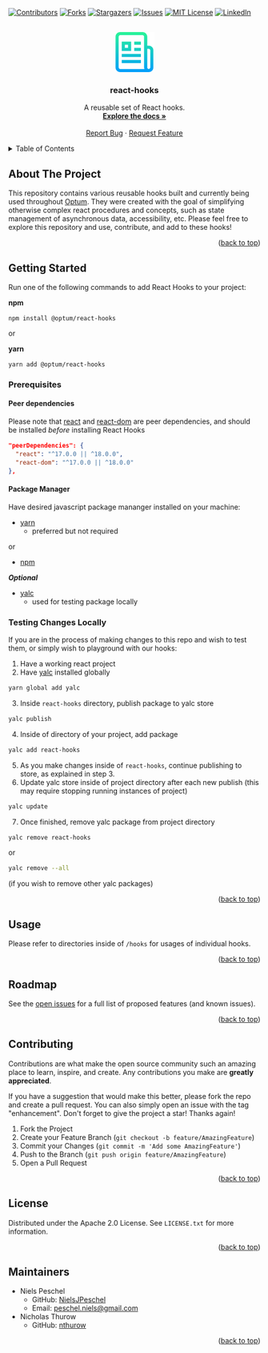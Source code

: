 <div id="top"></div>

<!-- NOTES -->
<!--
*** Individual sections below can be removed if not needed
-->

<!-- PROJECT SHIELDS -->
<!--
*** We are using markdown "reference style" links for readability.
*** Reference links are enclosed in brackets [ ] instead of parentheses ( ).
*** See the bottom of this document for the declaration of the reference variables
*** for contributors-url, forks-url, etc. This is an optional, concise syntax you may use.
*** https://www.markdownguide.org/basic-syntax/#reference-style-links
-->
[![Contributors][contributors-shield]][contributors-url]
[![Forks][forks-shield]][forks-url]
[![Stargazers][stars-shield]][stars-url]
[![Issues][issues-shield]][issues-url]
[![MIT License][license-shield]][license-url]
[![LinkedIn][linkedin-shield]][linkedin-url]



<!-- PROJECT LOGO -->
<br />
<div align="center">
  <a href="https://github.com/optum/react-hooks">
    <img src="images/logo.png" alt="Logo" width="80" height="80">
  </a>

<h3 align="center">react-hooks</h3>

  <p align="center">
    A reusable set of React hooks.
    <br />
    <a href="https://github.com/optum/react-hooks"><strong>Explore the docs »</strong></a>
    <br />
    <br />
    <a href="https://github.com/optum/react-hooks/issues">Report Bug</a>
    ·
    <a href="https://github.com/optum/react-hooks/issues">Request Feature</a>
  </p>
</div>



<!-- TABLE OF CONTENTS -->
<details>
  <summary>Table of Contents</summary>
  <ol>
    <li>
      <a href="#about-the-project">About The Project</a>
      <ul>
        <li><a href="#built-with">Built With</a></li>
      </ul>
    </li>
    <li>
      <a href="#getting-started">Getting Started</a>
      <ul>
        <li><a href="#prerequisites">Prerequisites</a></li>
        <li><a href="#installation">Installation</a></li>
      </ul>
    </li>
    <li><a href="#usage">Usage</a></li>
    <li><a href="#roadmap">Roadmap</a></li>
    <li><a href="#contributing">Contributing</a></li>
    <li><a href="#license">License</a></li>
    <li><a href="#contact">Contact</a></li>
    <li><a href="#acknowledgments">Acknowledgments</a></li>
  </ol>
</details>



<!-- ABOUT THE PROJECT -->
## About The Project

This repository contains various reusable hooks built and currently being used throughout [Optum](https://optum.com). They were created with the goal of simplifying otherwise complex react procedures and concepts, such as state management of asynchronous data, accessibility, etc. Please feel free to explore this repository and use, contribute, and add to these hooks!

<p align="right">(<a href="#top">back to top</a>)</p>

<!-- GETTING STARTED -->
## Getting Started
Run one of the following commands to add React Hooks to your project: 

**npm**
```shell
npm install @optum/react-hooks
```

or 


**yarn**
```shell
yarn add @optum/react-hooks
```


### Prerequisites
#### Peer dependencies
Please note that [react](www.npmjs.com/package/react) and [react-dom](www.npmjs.com/package/react-dom) are peer dependencies, and should be installed _before_ installing React Hooks

```json
"peerDependencies": {
  "react": "^17.0.0 || ^18.0.0",
  "react-dom": "^17.0.0 || ^18.0.0"
},
```
#### Package Manager
Have desired javascript package mananger installed on your machine:

* [yarn](https://classic.yarnpkg.com/lang/en/docs/install/#mac-stable)
  * preferred but not required

or 
* [npm](https://www.npmjs.com/package/npm)


_**Optional**_
* [yalc](https://github.com/wclr/yalc) 
  * used for testing package locally

<div id='test-locally'>

### Testing Changes Locally
If you are in the process of making changes to this repo and wish to test them, or simply wish to playground with our hooks:

1. Have a working react project
2. Have [yalc](https://github.com/wclr/yalc) installed globally
```sh
yarn global add yalc
```
3. Inside `react-hooks` directory, publish package to yalc store
```sh
yalc publish
```
4. Inside of directory of your project, add package
```sh
yalc add react-hooks
```
5. As you make changes inside of `react-hooks`, continue publishing to store, as explained in step 3.
6. Update yalc store inside of project directory after each new publish (this may require stopping running instances of project)
```sh
yalc update
```
7. Once finished, remove yalc package from project directory
```sh
yalc remove react-hooks
```
or
```sh
yalc remove --all
```
(if you wish to remove other yalc packages)



<p align="right">(<a href="#top">back to top</a>)</p>

<!-- USAGE EXAMPLES -->
## Usage
Please refer to directories inside of `/hooks` for usages of individual hooks. 

<p align="right">(<a href="#top">back to top</a>)</p>



<!-- ROADMAP -->
## Roadmap
<!-- 
- [] Feature 1
- [] Feature 2
- [] Feature 3
    - [] Nested Feature -->
See the [open issues](https://github.com/optum/react-hooks/issues) for a full list of proposed features (and known issues).

<p align="right">(<a href="#top">back to top</a>)</p>



<!-- CONTRIBUTING -->
## Contributing

Contributions are what make the open source community such an amazing place to learn, inspire, and create. Any contributions you make are **greatly appreciated**.

If you have a suggestion that would make this better, please fork the repo and create a pull request. You can also simply open an issue with the tag "enhancement".
Don't forget to give the project a star! Thanks again!

1. Fork the Project
2. Create your Feature Branch (`git checkout -b feature/AmazingFeature`)
3. Commit your Changes (`git commit -m 'Add some AmazingFeature'`)
4. Push to the Branch (`git push origin feature/AmazingFeature`)
5. Open a Pull Request

<p align="right">(<a href="#top">back to top</a>)</p>



<!-- LICENSE -->
## License

Distributed under the Apache 2.0 License. See `LICENSE.txt` for more information.

<p align="right">(<a href="#top">back to top</a>)</p>



<!-- MAINTAINERS -->
## Maintainers

- Niels Peschel
  - GitHub: [NielsJPeschel](https://github.com/NielsJPeschel)
  - Email: peschel.niels@gmail.com
- Nicholas Thurow
  - GitHub: [nthurow](https://github.com/nthurow)
  <!-- - Email: email2@email.com -->

<p align="right">(<a href="#top">back to top</a>)</p>

<!-- ACKNOWLEDGMENTS -->
<!-- ## Acknowledgments

* []()
* []()
* []()

<p align="right">(<a href="#top">back to top</a>)</p> -->



<!-- MARKDOWN LINKS & IMAGES -->
<!-- https://www.markdownguide.org/basic-syntax/#reference-style-links -->
[contributors-shield]: https://img.shields.io/github/contributors/optum/react-hooks.svg?style=for-the-badge
[contributors-url]: https://github.com/optum/react-hooks/graphs/contributors
[forks-shield]: https://img.shields.io/github/forks/optum/react-hooks.svg?style=for-the-badge
[forks-url]: https://github.com/optum/react-hooks/network/members
[stars-shield]: https://img.shields.io/github/stars/optum/react-hooks.svg?style=for-the-badge
[stars-url]: https://github.com/optum/react-hooks/stargazers
[issues-shield]: https://img.shields.io/github/issues/optum/react-hooks.svg?style=for-the-badge
[issues-url]: https://github.com/optum/react-hooks/issues
[license-shield]: https://img.shields.io/github/license/optum/react-hooks.svg?style=for-the-badge
[license-url]: https://github.com/optum/react-hooks/blob/master/LICENSE.txt
[linkedin-shield]: https://img.shields.io/badge/-LinkedIn-black.svg?style=for-the-badge&logo=linkedin&colorB=555
[linkedin-url]: https://linkedin.com/in/niels-peschel
[product-screenshot]: images/screenshot.png
